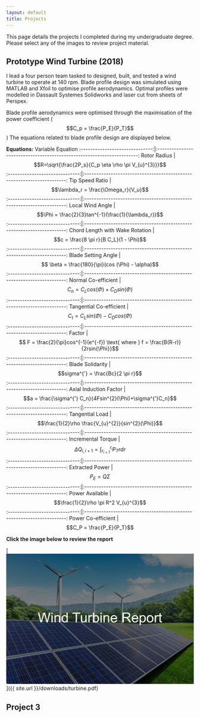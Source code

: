 ```yaml
---
layout: default
title: Projects
---
```


This page details the projects I completed during my undergraduate degree.
Please select any of the images to review project material.

## **Prototype Wind Turbine (2018)**

I lead a four person team tasked to designed, built, and tested a wind turbine to operate at 140 rpm. Blade profile design was simulated using MATLAB and Xfoil to optimise profile aerodynamics. Optimal profiles were modelled in Dassault Systemes Solidworks and laser cut from sheets of Perspex. 

Blade profile aerodynamics were optimised through the maximisation of the power coefficient ($$C_p = \frac{P_E}{P_T}$$) The equations related to blade profile design are displayed below.

**Equations:**
Variable                          Equation
:------------------------------:|:----------------------------------------------------------------------:
Rotor Radius                    | $$R=\sqrt{\frac{2P_s}{C_p \eta \rho \pi V_{u}^{3}}}$$
:------------------------------:|:----------------------------------------------------------------------:
Tip Speed Ratio                 | $$\lambda_r = \frac{\Omega_r}{V_u}$$
:------------------------------:|:----------------------------------------------------------------------:
Local Wind Angle                | $$\Phi = \frac{2}{3}tan^{-1}(\frac{1}{\lambda_r})$$
:------------------------------:|:----------------------------------------------------------------------:
Chord Length with Wake Rotation | $$c = \frac{8 \pi r}{B C_L}(1 - \Phi)$$
:------------------------------:|:----------------------------------------------------------------------:
Blade Setting Angle             | $$ \beta = \frac{180}{\pi}(cos (\Phi) - \alpha)$$
:------------------------------:|:----------------------------------------------------------------------:
Normal Co-efficient             | $$C_n = C_L cos(\Phi) + C_D sin(\Phi)$$
:------------------------------:|:----------------------------------------------------------------------:
Tangential Co-efficient         | $$C_t = C_L sin(\Phi) - C_D cos(\Phi)$$
:------------------------------:|:----------------------------------------------------------------------:
Factor                          | $$ F = \frac{2}{\pi}cos^{-1}(e^{-f}) \text{ where } f = \frac{B(R-r)}{2rsin{\Phi}}$$
:------------------------------:|:----------------------------------------------------------------------:
Blade Solidarity                | $$sigma^{'} = \frac{Bc}{2 \pi r}$$
:------------------------------:|:----------------------------------------------------------------------:
Axial Induction Factor          | $$a = \frac{\sigma^{'} C_n}{4Fsin^{2}(\Phi)+\sigma^{'}C_n}$$
:------------------------------:|:----------------------------------------------------------------------:
Tangential Load                 | $$\frac{1}{2}\rho \frac{V_{u}^{2}}{sin^{2}(\Phi)}$$
:------------------------------:|:----------------------------------------------------------------------:
Incremental Torque              | $$\Delta Q_{i,i+1} = \int_{r_{i + 1}}^{r_{i}}P_Trdr$$
:------------------------------:|:----------------------------------------------------------------------:
Extracted Power                 | $$P_E = Q \Sigma$$
:------------------------------:|:----------------------------------------------------------------------:
Power Available                 | $$\frac{1}{2}\rho \pi R^2 V_{u}^{3}$$
:------------------------------:|:----------------------------------------------------------------------:
Power Co-efficient              | $$C_P = \frac{P_E}{P_T}$$

**Click the image below to review the report**

[![Wind Turbine Project](/assets/images/Turbine.jpg)]({{ site.url }}/downloads/turbine.pdf)

## 

## Project 3

## 
